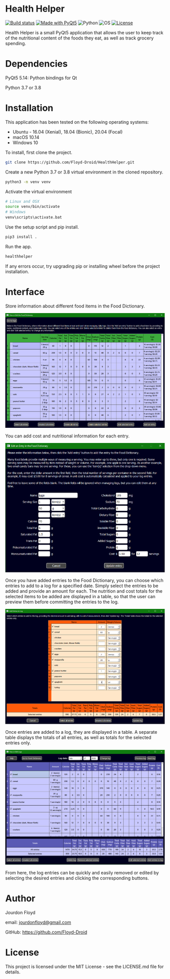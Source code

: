# Health Helper
[![Build status](https://travis-ci.org/Floyd-Droid/HealthHelper.svg?branch=master)](https://travis-ci.org/github/Floyd-Droid/HealthHelper)
[![Made with PyQt5](https://img.shields.io/badge/made%20with-PyQt5-orange)](https://pypi.org/project/PyQt5)
![Python](https://img.shields.io/badge/python-3.8%20|%203.7-blue.svg)
![OS](https://img.shields.io/badge/OS-Linux%20|%20OSX%20|%20Windows-brightgreen)
[![License](https://img.shields.io/badge/license-MIT-blue)](./LICENSE.md)


Health Helper is a small PyQt5 application that allows the user to keep track of the nutritional content of the foods 
they eat, as well as track grocery spending.

# Dependencies

PyQt5 5.14: Python bindings for Qt

Python 3.7 or 3.8

# Installation

This application has been tested on the following operating systems:
* Ubuntu - 16.04 (Xenial), 18.04 (Bionic), 20.04 (Focal)
* macOS 10.14
* Windows 10


To install, first clone the project.
```bash
git clone https://github.com/Floyd-Droid/HealthHelper.git
```

Create a new Python 3.7 or 3.8 virtual environment in the cloned repository.
```bash
python3 -m venv venv
```

Activate the virtual environment
```bash
# Linux and OSX
source venv/bin/activate
# Windows
venv\scripts\activate.bat
```

Use the setup script and pip install.
```bash
pip3 install .
```

Run the app.
```bash
healthhelper
```

If any errors occur, try upgrading pip or installing wheel before the project installation.

# Interface

Store information about different food items in the Food Dictionary.

![Food Dictionary window](./screenshots/fd_window.png)

You can add cost and nutritional information for each entry.

![Food Dictionary edit window](./screenshots/fd_edit_window.png)

Once you have added entries to the Food Dictionary, you can choose which entries to add to a log for a specified date.
Simply select the entries to be added and provide an amount for each. The nutrition and cost totals for the selected
items to be added are displayed in a table, so that the user can preview them before committing the entries to the log.

![Log edit window](./screenshots/log_edit_window.png)

Once entries are added to a log, they are displayed in a table. A separate table displays the totals of all entries, 
as well as totals for the selected entries only.

![Log window](./screenshots/log_view_window.png)

From here, the log entries can be quickly and easily removed or edited by selecting the desired entries and 
clicking the corresponding buttons.

# Author

Jourdon Floyd

email: jourdonfloyd@gmail.com

GitHub: https://github.com/Floyd-Droid

# License

This project is licensed under the MIT License - see the LICENSE.md file for details.
